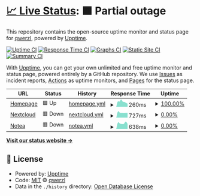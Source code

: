 # [📈 Live Status](https://stats.felt.blue): <!--live status--> **🟧 Partial outage**

This repository contains the open-source uptime monitor and status page for [qwerzl](https://stats.felt.blue), powered by [Upptime](https://github.com/upptime/upptime).

[![Uptime CI](https://github.com/qwerzl/upptime/workflows/Uptime%20CI/badge.svg)](https://github.com/qwerzl/upptime/actions?query=workflow%3A%22Uptime+CI%22)
[![Response Time CI](https://github.com/qwerzl/upptime/workflows/Response%20Time%20CI/badge.svg)](https://github.com/qwerzl/upptime/actions?query=workflow%3A%22Response+Time+CI%22)
[![Graphs CI](https://github.com/qwerzl/upptime/workflows/Graphs%20CI/badge.svg)](https://github.com/qwerzl/upptime/actions?query=workflow%3A%22Graphs+CI%22)
[![Static Site CI](https://github.com/qwerzl/upptime/workflows/Static%20Site%20CI/badge.svg)](https://github.com/qwerzl/upptime/actions?query=workflow%3A%22Static+Site+CI%22)
[![Summary CI](https://github.com/qwerzl/upptime/workflows/Summary%20CI/badge.svg)](https://github.com/qwerzl/upptime/actions?query=workflow%3A%22Summary+CI%22)

With [Upptime](https://upptime.js.org), you can get your own unlimited and free uptime monitor and status page, powered entirely by a GitHub repository. We use [Issues](https://github.com/qwerzl/upptime/issues) as incident reports, [Actions](https://github.com/qwerzl/upptime/actions) as uptime monitors, and [Pages](https://stats.felt.blue) for the status page.

<!--start: status pages-->
<!-- This summary is generated by Upptime (https://github.com/upptime/upptime) -->
<!-- Do not edit this manually, your changes will be overwritten -->
<!-- prettier-ignore -->
| URL | Status | History | Response Time | Uptime |
| --- | ------ | ------- | ------------- | ------ |
| <img alt="" src="https://favicons.githubusercontent.com/felt.blue" height="13"> [Homepage](https://felt.blue) | 🟩 Up | [homepage.yml](https://github.com/qwerzl/upptime/commits/HEAD/history/homepage.yml) | <details><summary><img alt="Response time graph" src="./graphs/homepage/response-time-week.png" height="20"> 260ms</summary><br><a href="https://stats.felt.blue/history/homepage"><img alt="Response time 246" src="https://img.shields.io/endpoint?url=https%3A%2F%2Fraw.githubusercontent.com%2Fqwerzl%2Fupptime%2FHEAD%2Fapi%2Fhomepage%2Fresponse-time.json"></a><br><a href="https://stats.felt.blue/history/homepage"><img alt="24-hour response time 279" src="https://img.shields.io/endpoint?url=https%3A%2F%2Fraw.githubusercontent.com%2Fqwerzl%2Fupptime%2FHEAD%2Fapi%2Fhomepage%2Fresponse-time-day.json"></a><br><a href="https://stats.felt.blue/history/homepage"><img alt="7-day response time 260" src="https://img.shields.io/endpoint?url=https%3A%2F%2Fraw.githubusercontent.com%2Fqwerzl%2Fupptime%2FHEAD%2Fapi%2Fhomepage%2Fresponse-time-week.json"></a><br><a href="https://stats.felt.blue/history/homepage"><img alt="30-day response time 249" src="https://img.shields.io/endpoint?url=https%3A%2F%2Fraw.githubusercontent.com%2Fqwerzl%2Fupptime%2FHEAD%2Fapi%2Fhomepage%2Fresponse-time-month.json"></a><br><a href="https://stats.felt.blue/history/homepage"><img alt="1-year response time 246" src="https://img.shields.io/endpoint?url=https%3A%2F%2Fraw.githubusercontent.com%2Fqwerzl%2Fupptime%2FHEAD%2Fapi%2Fhomepage%2Fresponse-time-year.json"></a></details> | <details><summary><a href="https://stats.felt.blue/history/homepage">100.00%</a></summary><a href="https://stats.felt.blue/history/homepage"><img alt="All-time uptime 99.99%" src="https://img.shields.io/endpoint?url=https%3A%2F%2Fraw.githubusercontent.com%2Fqwerzl%2Fupptime%2FHEAD%2Fapi%2Fhomepage%2Fuptime.json"></a><br><a href="https://stats.felt.blue/history/homepage"><img alt="24-hour uptime 100.00%" src="https://img.shields.io/endpoint?url=https%3A%2F%2Fraw.githubusercontent.com%2Fqwerzl%2Fupptime%2FHEAD%2Fapi%2Fhomepage%2Fuptime-day.json"></a><br><a href="https://stats.felt.blue/history/homepage"><img alt="7-day uptime 100.00%" src="https://img.shields.io/endpoint?url=https%3A%2F%2Fraw.githubusercontent.com%2Fqwerzl%2Fupptime%2FHEAD%2Fapi%2Fhomepage%2Fuptime-week.json"></a><br><a href="https://stats.felt.blue/history/homepage"><img alt="30-day uptime 100.00%" src="https://img.shields.io/endpoint?url=https%3A%2F%2Fraw.githubusercontent.com%2Fqwerzl%2Fupptime%2FHEAD%2Fapi%2Fhomepage%2Fuptime-month.json"></a><br><a href="https://stats.felt.blue/history/homepage"><img alt="1-year uptime 99.99%" src="https://img.shields.io/endpoint?url=https%3A%2F%2Fraw.githubusercontent.com%2Fqwerzl%2Fupptime%2FHEAD%2Fapi%2Fhomepage%2Fuptime-year.json"></a></details>
| <img alt="" src="https://favicons.githubusercontent.com/nc.felt.blue" height="13"> [Nextcloud](https://nc.felt.blue) | 🟥 Down | [nextcloud.yml](https://github.com/qwerzl/upptime/commits/HEAD/history/nextcloud.yml) | <details><summary><img alt="Response time graph" src="./graphs/nextcloud/response-time-week.png" height="20"> 727ms</summary><br><a href="https://stats.felt.blue/history/nextcloud"><img alt="Response time 2036" src="https://img.shields.io/endpoint?url=https%3A%2F%2Fraw.githubusercontent.com%2Fqwerzl%2Fupptime%2FHEAD%2Fapi%2Fnextcloud%2Fresponse-time.json"></a><br><a href="https://stats.felt.blue/history/nextcloud"><img alt="24-hour response time 698" src="https://img.shields.io/endpoint?url=https%3A%2F%2Fraw.githubusercontent.com%2Fqwerzl%2Fupptime%2FHEAD%2Fapi%2Fnextcloud%2Fresponse-time-day.json"></a><br><a href="https://stats.felt.blue/history/nextcloud"><img alt="7-day response time 727" src="https://img.shields.io/endpoint?url=https%3A%2F%2Fraw.githubusercontent.com%2Fqwerzl%2Fupptime%2FHEAD%2Fapi%2Fnextcloud%2Fresponse-time-week.json"></a><br><a href="https://stats.felt.blue/history/nextcloud"><img alt="30-day response time 822" src="https://img.shields.io/endpoint?url=https%3A%2F%2Fraw.githubusercontent.com%2Fqwerzl%2Fupptime%2FHEAD%2Fapi%2Fnextcloud%2Fresponse-time-month.json"></a><br><a href="https://stats.felt.blue/history/nextcloud"><img alt="1-year response time 2036" src="https://img.shields.io/endpoint?url=https%3A%2F%2Fraw.githubusercontent.com%2Fqwerzl%2Fupptime%2FHEAD%2Fapi%2Fnextcloud%2Fresponse-time-year.json"></a></details> | <details><summary><a href="https://stats.felt.blue/history/nextcloud">0.00%</a></summary><a href="https://stats.felt.blue/history/nextcloud"><img alt="All-time uptime 49.45%" src="https://img.shields.io/endpoint?url=https%3A%2F%2Fraw.githubusercontent.com%2Fqwerzl%2Fupptime%2FHEAD%2Fapi%2Fnextcloud%2Fuptime.json"></a><br><a href="https://stats.felt.blue/history/nextcloud"><img alt="24-hour uptime 0.00%" src="https://img.shields.io/endpoint?url=https%3A%2F%2Fraw.githubusercontent.com%2Fqwerzl%2Fupptime%2FHEAD%2Fapi%2Fnextcloud%2Fuptime-day.json"></a><br><a href="https://stats.felt.blue/history/nextcloud"><img alt="7-day uptime 0.00%" src="https://img.shields.io/endpoint?url=https%3A%2F%2Fraw.githubusercontent.com%2Fqwerzl%2Fupptime%2FHEAD%2Fapi%2Fnextcloud%2Fuptime-week.json"></a><br><a href="https://stats.felt.blue/history/nextcloud"><img alt="30-day uptime 0.00%" src="https://img.shields.io/endpoint?url=https%3A%2F%2Fraw.githubusercontent.com%2Fqwerzl%2Fupptime%2FHEAD%2Fapi%2Fnextcloud%2Fuptime-month.json"></a><br><a href="https://stats.felt.blue/history/nextcloud"><img alt="1-year uptime 49.45%" src="https://img.shields.io/endpoint?url=https%3A%2F%2Fraw.githubusercontent.com%2Fqwerzl%2Fupptime%2FHEAD%2Fapi%2Fnextcloud%2Fuptime-year.json"></a></details>
| <img alt="" src="https://favicons.githubusercontent.com/notes.felt.blue" height="13"> [Notea](https://notes.felt.blue) | 🟥 Down | [notea.yml](https://github.com/qwerzl/upptime/commits/HEAD/history/notea.yml) | <details><summary><img alt="Response time graph" src="./graphs/notea/response-time-week.png" height="20"> 638ms</summary><br><a href="https://stats.felt.blue/history/notea"><img alt="Response time 775" src="https://img.shields.io/endpoint?url=https%3A%2F%2Fraw.githubusercontent.com%2Fqwerzl%2Fupptime%2FHEAD%2Fapi%2Fnotea%2Fresponse-time.json"></a><br><a href="https://stats.felt.blue/history/notea"><img alt="24-hour response time 602" src="https://img.shields.io/endpoint?url=https%3A%2F%2Fraw.githubusercontent.com%2Fqwerzl%2Fupptime%2FHEAD%2Fapi%2Fnotea%2Fresponse-time-day.json"></a><br><a href="https://stats.felt.blue/history/notea"><img alt="7-day response time 638" src="https://img.shields.io/endpoint?url=https%3A%2F%2Fraw.githubusercontent.com%2Fqwerzl%2Fupptime%2FHEAD%2Fapi%2Fnotea%2Fresponse-time-week.json"></a><br><a href="https://stats.felt.blue/history/notea"><img alt="30-day response time 703" src="https://img.shields.io/endpoint?url=https%3A%2F%2Fraw.githubusercontent.com%2Fqwerzl%2Fupptime%2FHEAD%2Fapi%2Fnotea%2Fresponse-time-month.json"></a><br><a href="https://stats.felt.blue/history/notea"><img alt="1-year response time 775" src="https://img.shields.io/endpoint?url=https%3A%2F%2Fraw.githubusercontent.com%2Fqwerzl%2Fupptime%2FHEAD%2Fapi%2Fnotea%2Fresponse-time-year.json"></a></details> | <details><summary><a href="https://stats.felt.blue/history/notea">0.00%</a></summary><a href="https://stats.felt.blue/history/notea"><img alt="All-time uptime 8.81%" src="https://img.shields.io/endpoint?url=https%3A%2F%2Fraw.githubusercontent.com%2Fqwerzl%2Fupptime%2FHEAD%2Fapi%2Fnotea%2Fuptime.json"></a><br><a href="https://stats.felt.blue/history/notea"><img alt="24-hour uptime 0.00%" src="https://img.shields.io/endpoint?url=https%3A%2F%2Fraw.githubusercontent.com%2Fqwerzl%2Fupptime%2FHEAD%2Fapi%2Fnotea%2Fuptime-day.json"></a><br><a href="https://stats.felt.blue/history/notea"><img alt="7-day uptime 0.00%" src="https://img.shields.io/endpoint?url=https%3A%2F%2Fraw.githubusercontent.com%2Fqwerzl%2Fupptime%2FHEAD%2Fapi%2Fnotea%2Fuptime-week.json"></a><br><a href="https://stats.felt.blue/history/notea"><img alt="30-day uptime 0.00%" src="https://img.shields.io/endpoint?url=https%3A%2F%2Fraw.githubusercontent.com%2Fqwerzl%2Fupptime%2FHEAD%2Fapi%2Fnotea%2Fuptime-month.json"></a><br><a href="https://stats.felt.blue/history/notea"><img alt="1-year uptime 8.81%" src="https://img.shields.io/endpoint?url=https%3A%2F%2Fraw.githubusercontent.com%2Fqwerzl%2Fupptime%2FHEAD%2Fapi%2Fnotea%2Fuptime-year.json"></a></details>

<!--end: status pages-->

[**Visit our status website →**](https://stats.felt.blue)

## 📄 License

- Powered by: [Upptime](https://github.com/upptime/upptime)
- Code: [MIT](./LICENSE) © [qwerzl](https://stats.felt.blue)
- Data in the `./history` directory: [Open Database License](https://opendatacommons.org/licenses/odbl/1-0/)
